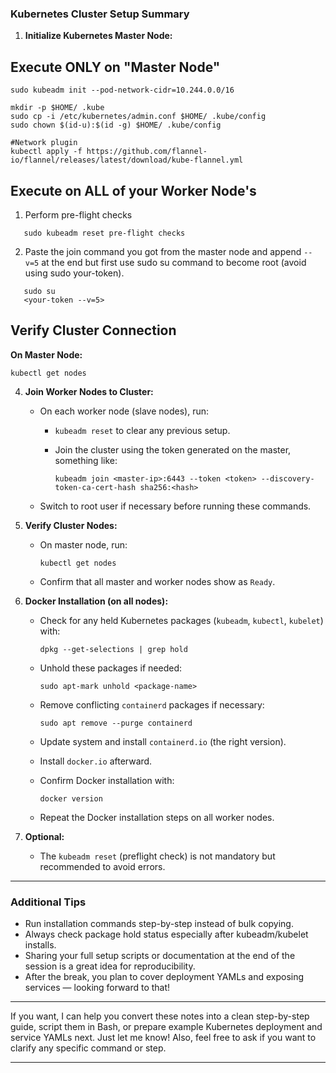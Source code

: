 
### Kubernetes Cluster Setup Summary

1. **Initialize Kubernetes Master Node:**

## Execute ONLY on "Master Node"

```
sudo kubeadm init --pod-network-cidr=10.244.0.0/16

mkdir -p $HOME/ .kube
sudo cp -i /etc/kubernetes/admin.conf $HOME/ .kube/config
sudo chown $(id-u):$(id -g) $HOME/ .kube/config

#Network plugin
kubectl apply -f https://github.com/flannel-io/flannel/releases/latest/download/kube-flannel.yml
```

## Execute on ALL of your Worker Node's

1. Perform pre-flight checks

```
   sudo kubeadm reset pre-flight checks
```

2. Paste the join command you got from the master node and append `--v=5` at the end but first use sudo su command to become root (avoid using sudo your-token).
   
```
   sudo su
   <your-token --v=5>
```


## Verify Cluster Connection

**On Master Node:**
```
kubectl get nodes
```

4. **Join Worker Nodes to Cluster:**

   * On each worker node (slave nodes), run:

     * `kubeadm reset` to clear any previous setup.
     * Join the cluster using the token generated on the master, something like:

       ```
       kubeadm join <master-ip>:6443 --token <token> --discovery-token-ca-cert-hash sha256:<hash>
       ```
   * Switch to root user if necessary before running these commands.

5. **Verify Cluster Nodes:**

   * On master node, run:

     ```
     kubectl get nodes
     ```
   * Confirm that all master and worker nodes show as `Ready`.

6. **Docker Installation (on all nodes):**

   * Check for any held Kubernetes packages (`kubeadm`, `kubectl`, `kubelet`) with:

     ```
     dpkg --get-selections | grep hold
     ```
   * Unhold these packages if needed:

     ```
     sudo apt-mark unhold <package-name>
     ```
   * Remove conflicting `containerd` packages if necessary:

     ```
     sudo apt remove --purge containerd
     ```
   * Update system and install `containerd.io` (the right version).
   * Install `docker.io` afterward.
   * Confirm Docker installation with:

     ```
     docker version
     ```
   * Repeat the Docker installation steps on all worker nodes.

7. **Optional:**

   * The `kubeadm reset` (preflight check) is not mandatory but recommended to avoid errors.

---

### Additional Tips

* Run installation commands step-by-step instead of bulk copying.
* Always check package hold status especially after kubeadm/kubelet installs.
* Sharing your full setup scripts or documentation at the end of the session is a great idea for reproducibility.
* After the break, you plan to cover deployment YAMLs and exposing services — looking forward to that!

---

If you want, I can help you convert these notes into a clean step-by-step guide, script them in Bash, or prepare example Kubernetes deployment and service YAMLs next. Just let me know! Also, feel free to ask if you want to clarify any specific command or step.

---

